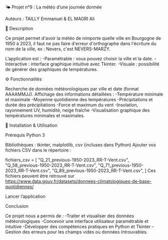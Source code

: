 🌤️ Projet n°9 : La météo d’une journée donnée

Auteurs : TAILLY Emmanuel & EL MAGRI Ali

📝 Description

Ce projet permet d'avoir la météo de nimporte quelle ville en Bourgogne de 1950 à 2023, il faut ne pas faire d'erreur d'orthographe
dans l'écriture du nom de la ville, ex : Nevers, c'est NEVERS-MARZY.

L’application est :
-Paramétrable : vous pouvez choisir la ville et la date.
-Interactive : interface graphique intuitive avec Tkinter.
-Visuale : possibilité de générer des graphiques de températures.

⚙️ Fonctionnalités

Recherche de données météorologiques par ville et date (format AAAAMMJJ).
Affichage des informations détaillées :
-Température minimale et maximale
-Moyenne quotidienne des températures
-Précipitations et durée des précipitations
-Force et maximum du vent
-Insolation, rayonnement UV, humidité, neige fraîche
-Visualisation graphique des températures minimales et maximales.

📂 Installation & Utilisation

Prérequis
Python 3

Bibliothèques : tkinter, matplotlib, csv (incluses dans Python)
Ajouter vos fichiers CSV dans le répertoire :

fichiers_csv = [
    "Q_21_previous-1950-2023_RR-T-Vent.csv",
    "Q_58_previous-1950-2023_RR-T-Vent.csv",
    "Q_71_previous-1950-2023_RR-T-Vent.csv",
    "Q_89_previous-1950-2023_RR-T-Vent.csv",
]
Ces fichiers peuvent être retrouvé sur https://www.data.gouv.fr/datasets/donnees-climatologiques-de-base-quotidiennes/

Lancer l’application 

Conclusion

Ce projet nous a permis de :
-Traiter et visualiser des données météorologiques
-Concevoir une interface utilisateur paramétrable et intuitive
-Développer des compétences pratiques en Python et Tkinter
-Gestion des erreurs pour les champs vides ou données introuvables.
